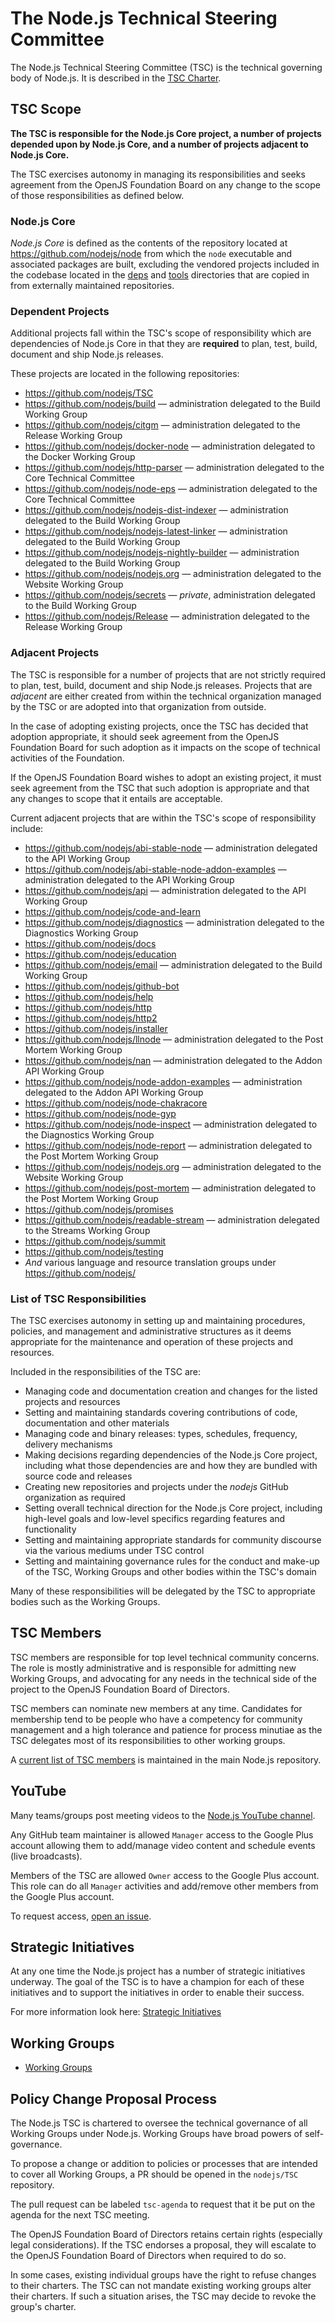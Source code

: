 #  The Node.js Technical Steering Committee

The Node.js Technical Steering Committee (TSC) is the technical
governing body of Node.js. It is described in the [TSC Charter][].

## TSC Scope

**The TSC is responsible for the Node.js Core project, a number of projects
depended upon by Node.js Core, and a number of projects adjacent to Node.js
Core.**

The TSC exercises autonomy in managing its responsibilities and seeks agreement
from the OpenJS Foundation Board on any change to the scope of those
responsibilities as defined below.

### Node.js Core

*Node.js Core* is defined as the contents of the repository located at
<https://github.com/nodejs/node> from which the `node` executable and associated
packages are built, excluding the vendored projects included in the codebase
located in the [deps][] and [tools][] directories that are copied in from
externally maintained repositories.

### Dependent Projects

Additional projects fall within the TSC's scope of responsibility which are
dependencies of Node.js Core in that they are **required** to plan, test, build,
document and ship Node.js releases.

These projects are located in the following repositories:

* <https://github.com/nodejs/TSC>
* <https://github.com/nodejs/build> — administration delegated to the Build Working Group
* <https://github.com/nodejs/citgm> — administration delegated to the Release Working Group
* <https://github.com/nodejs/docker-node> — administration delegated to the Docker Working Group
* <https://github.com/nodejs/http-parser> — administration delegated to the Core Technical Committee
* <https://github.com/nodejs/node-eps> — administration delegated to the Core Technical Committee
* <https://github.com/nodejs/nodejs-dist-indexer> — administration delegated to the Build Working Group
* <https://github.com/nodejs/nodejs-latest-linker> — administration delegated to the Build Working Group
* <https://github.com/nodejs/nodejs-nightly-builder> — administration delegated to the Build Working Group
* <https://github.com/nodejs/nodejs.org> — administration delegated to the Website Working Group
* <https://github.com/nodejs/secrets> — _private_, administration delegated to the Build Working Group
* <https://github.com/nodejs/Release> — administration delegated to the Release Working Group

### Adjacent Projects

The TSC is responsible for a number of projects that are not strictly required
to plan, test, build, document and ship Node.js releases. Projects that are
_adjacent_ are either created from within the technical organization managed by
the TSC or are adopted into that organization from outside.

In the case of adopting existing projects, once the TSC has decided that
adoption appropriate, it should seek agreement from the OpenJS Foundation Board
for such adoption as it impacts on the scope of technical activities of the
Foundation.

If the OpenJS Foundation Board wishes to adopt an existing project, it must
seek agreement from the TSC that such adoption is appropriate and that any
changes to scope that it entails are acceptable.

Current adjacent projects that are within the TSC's scope of responsibility
include:

* <https://github.com/nodejs/abi-stable-node> — administration delegated to the API Working Group
* <https://github.com/nodejs/abi-stable-node-addon-examples> — administration delegated to the API Working Group
* <https://github.com/nodejs/api> — administration delegated to the API Working Group
* <https://github.com/nodejs/code-and-learn>
* <https://github.com/nodejs/diagnostics> — administration delegated to the Diagnostics Working Group
* <https://github.com/nodejs/docs>
* <https://github.com/nodejs/education>
* <https://github.com/nodejs/email> — administration delegated to the Build Working Group
* <https://github.com/nodejs/github-bot>
* <https://github.com/nodejs/help>
* <https://github.com/nodejs/http>
* <https://github.com/nodejs/http2>
* <https://github.com/nodejs/installer>
* <https://github.com/nodejs/llnode> — administration delegated to the Post Mortem Working Group
* <https://github.com/nodejs/nan> — administration delegated to the Addon API Working Group
* <https://github.com/nodejs/node-addon-examples> — administration delegated to the Addon API Working Group
* <https://github.com/nodejs/node-chakracore>
* <https://github.com/nodejs/node-gyp>
* <https://github.com/nodejs/node-inspect> — administration delegated to the Diagnostics Working Group
* <https://github.com/nodejs/node-report> — administration delegated to the Post Mortem Working Group
* <https://github.com/nodejs/nodejs.org> — administration delegated to the Website Working Group
* <https://github.com/nodejs/post-mortem> — administration delegated to the Post Mortem Working Group
* <https://github.com/nodejs/promises>
* <https://github.com/nodejs/readable-stream> — administration delegated to the Streams Working Group
* <https://github.com/nodejs/summit>
* <https://github.com/nodejs/testing>
* _And_ various language and resource translation groups under <https://github.com/nodejs/>

### List of TSC Responsibilities

The TSC exercises autonomy in setting up and maintaining procedures, policies,
and management and administrative structures as it deems appropriate for the
maintenance and operation of these projects and resources.

Included in the responsibilities of the TSC are:

* Managing code and documentation creation and changes for the listed projects
  and resources
* Setting and maintaining standards covering contributions of code,
  documentation and other materials
* Managing code and binary releases: types, schedules, frequency, delivery
  mechanisms
* Making decisions regarding dependencies of the Node.js Core project,
  including what those dependencies are and how they are bundled with source
  code and releases
* Creating new repositories and projects under the _nodejs_ GitHub organization
  as required
* Setting overall technical direction for the Node.js Core project, including
  high-level goals and low-level specifics regarding features and functionality
* Setting and maintaining appropriate standards for community discourse via the
  various mediums under TSC control
* Setting and maintaining governance rules for the conduct and make-up of the
  TSC, Working Groups and other bodies within the TSC's domain

Many of these responsibilities will be delegated by the TSC to appropriate
bodies such as the Working Groups.

## TSC Members

TSC members are responsible for top level technical community concerns. The role
is mostly administrative and is responsible for admitting new Working Groups,
and advocating for any needs in the
technical side of the project to the OpenJS Foundation Board of Directors.

TSC members can nominate new members at any time. Candidates for membership tend
to be people who have a competency for community management and a high tolerance
and patience for process minutiae as the TSC delegates most of its
responsibilities to other working groups.

A [current list of TSC members](https://github.com/nodejs/node#tsc-technical-steering-committee)
is maintained in the main Node.js repository.

## YouTube

Many teams/groups post meeting videos to the
[Node.js YouTube channel][].

Any GitHub team maintainer is allowed `Manager` access to the Google Plus
account allowing them to add/manage video content and schedule events
(live broadcasts).

Members of the TSC are allowed `Owner` access to the Google Plus account. This
role can do all `Manager` activities and add/remove other members from the
Google Plus account.

To request access, [open an issue](https://github.com/nodejs/TSC/issues/new).

## Strategic Initiatives

At any one time the Node.js project has a number of strategic initiatives
underway.  The goal of the TSC is to have a champion for each of these
initiatives and to support the initiatives in order to enable their
success.

For more information look here:
[Strategic Initiatives](https://github.com/nodejs/TSC/blob/master/Strategic-Initiatives.md)

## Working Groups

* [Working Groups](WORKING_GROUPS.md)

## Policy Change Proposal Process

The Node.js TSC is chartered to oversee the technical governance of all Working Groups under Node.js. Working Groups have broad powers of
self-governance.

To propose a change or addition to policies or processes that are intended to
cover all Working Groups, a PR should
be opened in the `nodejs/TSC` repository.

The pull request can be labeled `tsc-agenda` to request that it be put on the
agenda for the next TSC meeting.

The OpenJS Foundation Board of Directors retains certain rights (especially
legal considerations). If the TSC endorses a proposal, they will escalate to the
OpenJS Foundation Board of Directors when required to do so.

In some cases, existing individual groups have the right to refuse changes to
their charters. The TSC can not mandate existing working groups alter their
charters. If such a situation arises, the TSC may decide to revoke the group's
charter.

[deps]: https://github.com/nodejs/node/tree/master/deps
[tools]: https://github.com/nodejs/node/tree/master/tools
[TSC Charter]: https://github.com/nodejs/TSC/blob/master/TSC-Charter.md
[Node.js YouTube channel]: https://www.youtube.com/c/nodejs+foundation/

